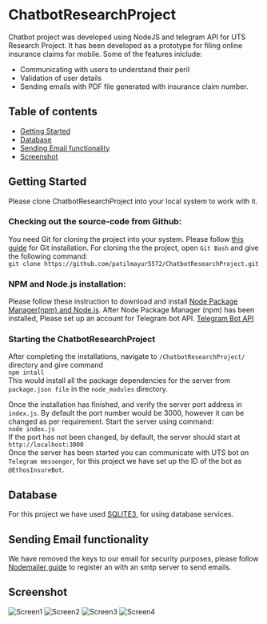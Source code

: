# ChatbotResearchProject

Chatbot project was developed using NodeJS and telegram API for UTS Research Project. It has been developed as a prototype for filing online insurance claims for mobile. Some of the features inlclude: <br>
 * Communicating with users to understand their peril<br>
 * Validation of user details<br>
 * Sending emails with PDF file generated with insurance claim number.<br>

## Table of contents
<!--ts-->
   * [Getting Started](#getting-started)
   * [Database](#database)
   * [Sending Email functionality](#sending-email-functionality)
   * [Screenshot](#screenshot)
<!--te-->

## Getting Started
Please clone ChatbotResearchProject into your local system to work with it. <br>

### Checking out the source-code from Github:
You need Git for cloning the project into your system. Please follow [this guide](https://git-scm.com/book/en/v2/Getting-Started-Installing-Git) for Git installation. For cloning the the project, open `Git Bash` and give the following command: <br/>
`git clone https://github.com/patilmayur5572/ChatbotResearchProject.git` <br>

### NPM and Node.js installation:
Please follow these instruction to download and install 
[Node Package Manager(npm) and Node.js](https://www.npmjs.com/get-npm). After Node Package Manager (npm) has been installed, Please set up an account for Telegram bot API. [Telegram Bot API ](https://core.telegram.org/bots) <br>

### Starting the ChatbotResearchProject
After completing the installations, navigate to `/ChatbotResearchProject/` directory and give command <br>
`npm intall`<br>
This would install all the package dependencies for the server from `package.json file` in the `node_modules` directory. <br>  

Once the installation has finished, and verify the server port address in `index.js`. By default the port number would be 3000, however it can be changed as per requirement. Start the server using command: <br>
`node index.js`<br>
If the port has not been changed, by default, the server should start at `http://localhost:3000` <br>
Once the server has been started you can communicate with UTS bot on `Telegram messenger`, for this project we have set up the ID of the bot as `@EthosInsureBot`. 


## Database
For this project we have used [SQLITE3](https://www.sqlite.org/index.html), for using database services.  

## Sending Email functionality
We have removed the keys to our email for security purposes, please follow [Nodemailer guide](https://nodemailer.com/about/) to register an with an smtp server to send emails.

## Screenshot
![Screen1](https://i.imgur.com/MX4L7hT.jpg)
![Screen2](https://i.imgur.com/g9kkaNW.jpg)
![Screen3](https://i.imgur.com/PuA2c9w.jpg)
![Screen4](https://i.imgur.com/em43Dlz.jpg)
